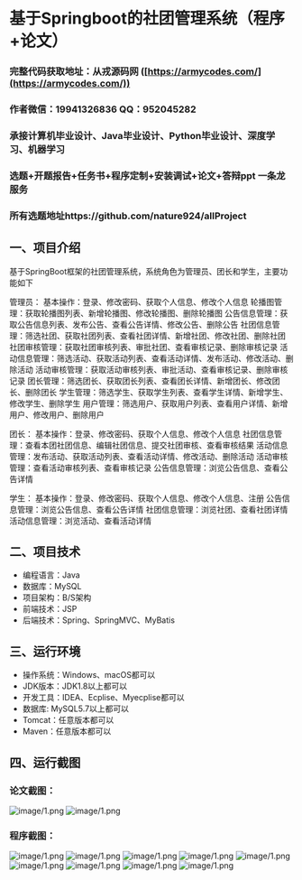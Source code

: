 基于Springboot的社团管理系统（程序+论文）
=

### 完整代码获取地址：从戎源码网 ([https://armycodes.com/](https://armycodes.com/))
### 作者微信：19941326836  QQ：952045282 
### 承接计算机毕业设计、Java毕业设计、Python毕业设计、深度学习、机器学习
### 选题+开题报告+任务书+程序定制+安装调试+论文+答辩ppt 一条龙服务
### 所有选题地址https://github.com/nature924/allProject

一、项目介绍
---

基于SpringBoot框架的社团管理系统，系统角色为管理员、团长和学生，主要功能如下

管理员：
基本操作：登录、修改密码、获取个人信息、修改个人信息
轮播图管理：获取轮播图列表、新增轮播图、修改轮播图、删除轮播图
公告信息管理：获取公告信息列表、发布公告、查看公告详情、修改公告、删除公告
社团信息管理：筛选社团、获取社团列表、查看社团详情、新增社团、修改社团、删除社团
社团审核管理：获取社团审核列表、审批社团、查看审核记录、删除审核记录
活动信息管理：筛选活动、获取活动列表、查看活动详情、发布活动、修改活动、删除活动
活动审核管理：获取活动审核列表、审批活动、查看审核记录、删除审核记录
团长管理：筛选团长、获取团长列表、查看团长详情、新增团长、修改团长、删除团长
学生管理：筛选学生、获取学生列表、查看学生详情、新增学生、修改学生、删除学生
用户管理：筛选用户、获取用户列表、查看用户详情、新增用户、修改用户、删除用户

团长：
基本操作：登录、修改密码、获取个人信息、修改个人信息
社团信息管理：查看本团社团信息、编辑社团信息、提交社团审核、查看审核结果
活动信息管理：发布活动、获取活动列表、查看活动详情、修改活动、删除活动
活动审核管理：查看活动审核列表、查看审核记录
公告信息管理：浏览公告信息、查看公告详情

学生：
基本操作：登录、修改密码、获取个人信息、修改个人信息、注册
公告信息管理：浏览公告信息、查看公告详情
社团信息管理：浏览社团、查看社团详情
活动信息管理：浏览活动、查看活动详情


二、项目技术
---
- 编程语言：Java
- 数据库：MySQL
- 项目架构：B/S架构
- 前端技术：JSP
- 后端技术：Spring、SpringMVC、MyBatis

三、运行环境
---
- 操作系统：Windows、macOS都可以
- JDK版本：JDK1.8以上都可以
- 开发工具：IDEA、Ecplise、Myecplise都可以
- 数据库: MySQL5.7以上都可以
- Tomcat：任意版本都可以
- Maven：任意版本都可以

四、运行截图
---
### 论文截图：
![image/1.png](limage/1.png)
![image/1.png](limage/2.png)

### 程序截图：
![image/1.png](image/1.png)
![image/1.png](image/2.png)
![image/1.png](image/3.png)
![image/1.png](image/5.png)
![image/1.png](image/6.png)
![image/1.png](image/7.png)
![image/1.png](image/8.png)
![image/1.png](image/9.png)
![image/1.png](image/10.png)




